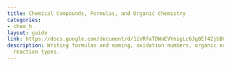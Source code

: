 ```yaml
---
title: Chemical Compounds, Formulas, and Organic Chemistry
categories:
- chem_h
layout: guide
link: https://docs.google.com/document/d/1iVRfaTDWaEVYnigLc6Jg8Ef4ZjbBUlcdVoZnFCmI_5E/
description: Writing formulas and naming, oxidation numbers, organic nomenclature,
  reaction types.
---
```


